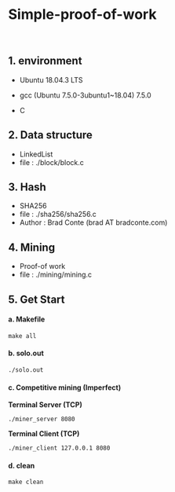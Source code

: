 # Simple-proof-of-work
<br />


## 1. environment

 - Ubuntu 18.04.3 LTS

 - gcc (Ubuntu 7.5.0-3ubuntu1~18.04) 7.5.0

 - C

   

## 2. Data structure

  -	LinkedList
  -	file : ./block/block.c



## 3. Hash

 - SHA256
 - file : ./sha256/sha256.c
 - Author : Brad Conte (brad AT bradconte.com)



## 4. Mining

 - Proof-of work
 - file : ./mining/mining.c



## 5. Get Start

#### a. Makefile

```
make all
```



#### b.  solo.out

```
./solo.out
```



#### c. Competitive mining (Imperfect)

**Terminal Server (TCP)**

```
./miner_server 8080
```

**Terminal Client (TCP)**

```
./miner_client 127.0.0.1 8080
```



#### d. clean

```
make clean
```

